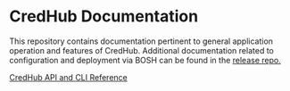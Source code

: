 # CredHub Documentation

This repository contains documentation pertinent to general application operation and features of CredHub. Additional documentation related to configuration and deployment via BOSH can be found in the [release repo.](https://github.com/pivotal-cf/credhub-release/tree/master/docs)

[CredHub API and CLI Reference](https://credhub-api.cfapps.io)
